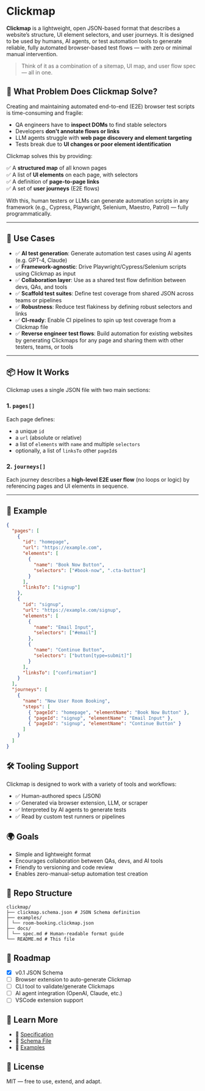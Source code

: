 # Clickmap

**Clickmap** is a lightweight, open JSON-based format that describes a website’s structure, UI element selectors, and user journeys. It is designed to be used by humans, AI agents, or test automation tools to generate reliable, fully automated browser-based test flows — with zero or minimal manual intervention.

> Think of it as a combination of a sitemap, UI map, and user flow spec — all in one.

## 🚀 What Problem Does Clickmap Solve?

Creating and maintaining automated end-to-end (E2E) browser test scripts is time-consuming and fragile:

- QA engineers have to **inspect DOMs** to find stable selectors  
- Developers **don't annotate flows or links**  
- LLM agents struggle with **web page discovery and element targeting**  
- Tests break due to **UI changes or poor element identification**

Clickmap solves this by providing:

✅ A **structured map** of all known pages  
✅ A list of **UI elements** on each page, with selectors  
✅ A definition of **page-to-page links**  
✅ A set of **user journeys** (E2E flows)  

With this, human testers or LLMs can generate automation scripts in any framework (e.g., Cypress, Playwright, Selenium, Maestro, Patrol) — fully programmatically.

---

## 🧠 Use Cases

- ✅ **AI test generation**: Generate automation test cases using AI agents (e.g. GPT-4, Claude)
- ✅ **Framework-agnostic**: Drive Playwright/Cypress/Selenium scripts using Clickmap as input
- ✅ **Collaboration layer**: Use as a shared test flow definition between devs, QAs, and tools
- ✅ **Scaffold test suites**: Define test coverage from shared JSON across teams or pipelines
- ✅ **Robustness**: Reduce test flakiness by defining robust selectors and links
- ✅ **CI-ready**: Enable CI pipelines to spin up test coverage from a Clickmap file
- ✅ **Reverse engineer test flows**: Build automation for existing websites by generating Clickmaps for any page and sharing them with other testers, teams, or tools

---

## 📦 How It Works

Clickmap uses a single JSON file with two main sections:

### 1. `pages[]`

Each page defines:

- a unique `id`
- a `url` (absolute or relative)
- a list of `elements` with `name` and multiple `selectors`
- optionally, a list of `linksTo` other `pageId`s

### 2. `journeys[]`

Each journey describes a **high-level E2E user flow** (no loops or logic) by referencing pages and UI elements in sequence.

---

## 🔧 Example

```json
{
  "pages": [
    {
      "id": "homepage",
      "url": "https://example.com",
      "elements": [
        {
          "name": "Book Now Button",
          "selectors": ["#book-now", ".cta-button"]
        }
      ],
      "linksTo": ["signup"]
    },
    {
      "id": "signup",
      "url": "https://example.com/signup",
      "elements": [
        {
          "name": "Email Input",
          "selectors": ["#email"]
        },
        {
          "name": "Continue Button",
          "selectors": ["button[type=submit]"]
        }
      ],
      "linksTo": ["confirmation"]
    }
  ],
  "journeys": [
    {
      "name": "New User Room Booking",
      "steps": [
        { "pageId": "homepage", "elementName": "Book Now Button" },
        { "pageId": "signup", "elementName": "Email Input" },
        { "pageId": "signup", "elementName": "Continue Button" }
      ]
    }
  ]
}
```
## 🛠 Tooling Support

Clickmap is designed to work with a variety of tools and workflows:

- ✅ Human-authored specs (JSON)
- ✅ Generated via browser extension, LLM, or scraper
- ✅ Interpreted by AI agents to generate tests
- ✅ Read by custom test runners or pipelines

## 🌍 Goals

- Simple and lightweight format
- Encourages collaboration between QAs, devs, and AI tools
- Friendly to versioning and code review
- Enables zero-manual-setup automation test creation

## 📁 Repo Structure

```
clickmap/
├── clickmap.schema.json # JSON Schema definition
├── examples/
│ └── room-booking.clickmap.json
├── docs/
│ └── spec.md # Human-readable format guide
└── README.md # This file
```

## 📅 Roadmap

- [x] v0.1 JSON Schema  
- [ ] Browser extension to auto-generate Clickmap  
- [ ] CLI tool to validate/generate Clickmaps  
- [ ] AI agent integration (OpenAI, Claude, etc.)  
- [ ] VSCode extension support  

## 📖 Learn More

- 📘 [Specification](./docs/spec.md)  
- 📂 [Schema File](./clickmap.schema.json)  
- 🧪 [Examples](./examples)

## 🪪 License

MIT — free to use, extend, and adapt.  
